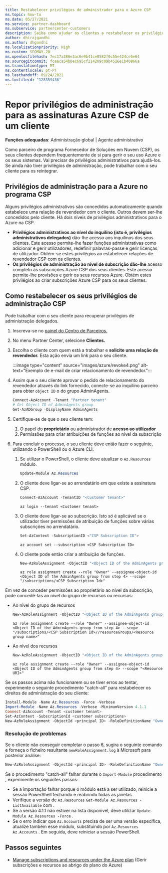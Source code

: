 ```yaml
---
title: Restabelecer privilégios de administrador para o Azure CSP
ms.topic: how-to
ms.date: 05/27/2021
ms.service: partner-dashboard
ms.subservice: partnercenter-customers
description: Saiba como ajudar os clientes a restabelecer os privilégios de administração de um parceiro para que o parceiro possa ajudar a gerir as subscrições Azure Fornecedor de Soluções em Nuvem (CSP) de um cliente.
author: dhirajgandhi
ms.author: dhgandhi
ms.localizationpriority: High
ms.custom: SEOMAY.20
ms.openlocfilehash: 7ec17a386e3ac6e9b41ce0582f0c55e424ce5e64
ms.sourcegitcommit: fceaca54b0ec695cf214209c09b4516e1b40866a
ms.translationtype: MT
ms.contentlocale: pt-PT
ms.lasthandoff: 09/24/2021
ms.locfileid: "128359436"
---
```

# <a name="reinstate-admin-privileges-for-a-customers-azure-csp-subscriptions"></a>Repor privilégios de administração para as assinaturas Azure CSP de um cliente  

**Funções adequadas**: Administração global | Agente administrativo

Como parceiro de programa Fornecedor de Soluções em Nuvem (CSP), os seus clientes dependem frequentemente de si para gerir o seu uso Azure e os seus sistemas. Vai precisar de privilégios administrativos para ajudá-los. Se ainda não tiver privilégios de administração, pode trabalhar com o seu cliente para os reintegrar.

## <a name="admin-privileges-for-azure-in-the-csp-program"></a>Privilégios de administração para a Azure no programa CSP

Alguns privilégios administrativos são concedidos automaticamente quando estabelece uma relação de revendedor com o cliente. Outros devem ser-lhe concedidos pelo cliente. Há dois níveis de privilégios administrativos para o Azure na CSP.

- **Privilégios administrativos ao nível do inquilino (isto é, privilégios administrativos delegados)** dão-lhe acesso aos inquilinos dos seus clientes. Este acesso permite-lhe fazer funções administrativas como adicionar e gerir utilizadores, redefinir palavras-passe e gerir licenças de utilizador. Obtém-se estes privilégios ao estabelecer relações de revendedor CSP com os clientes.
- **Os privilégios de administração ao nível de subscrição dão-lhe** acesso completo às subscrições Azure CSP dos seus clientes. Este acesso permite-lhe provisões e gerir os seus recursos Azure. Obtém estes privilégios ao criar subscrições Azure CSP para os seus clientes.

## <a name="how-to-reinstate-your-csp-admin-privileges"></a>Como restabelecer os seus privilégios de administração CSP

Pode trabalhar com o seu cliente para recuperar privilégios de administração delegados.

1. Inscreva-se no [painel do Centro de Parceiros.](https://partner.microsoft.com/dashboard)

2. No menu Partner Center, selecione **Clientes.**

3. Escolha o cliente com quem está a trabalhar e **solicite uma relação de revendedor.** Esta ação envia um link para o seu cliente.

   :::image type="content" source="images/azure/revoke4.png" alt-text="Exemplo de e-mail de criar relacionamento de revendedor.":::

4. Assim que o seu cliente aprovar o pedido de relacionamento do revendedor através do link fornecido, conecte-se ao inquilino parceiro para obter `object ID` o do grupo AdminAgents.
  
   ```powershell
   Connect-AzAccount -Tenant "Partner tenant"
   # Get Object ID of AdminAgents group
   Get-AzADGroup -DisplayName AdminAgents
   ```

5. Certifique-se de que o seu cliente tem:

   1. O papel do **proprietário** ou administrador de **acesso ao utilizador** 
   2. Permissões para criar atribuições de funções ao nível da subscrição

6. Para concluir o processo, o seu cliente deve então fazer o seguinte, utilizando o PowerShell ou o Azure CLI. 

   1. Se utilizar o PowerShell, o cliente deve atualizar o `Az.Resources` módulo.

       ```powershell
       Update-Module Az.Resources
       ```

   2. O cliente deve ligar-se ao arrendatário em que existe a assinatura CSP.

      ```powershell
      Connect-AzAccount -TenantID "<Customer tenant>"
      ```

      ```azurecli
      az login --tenant <Customer tenant>
      ```

   3. O cliente deve ligar-se ao subscrição. Isto *só* é aplicável se o utilizador tiver permissões de atribuição de funções sobre várias subscrições no arrendatário.

      ```powershell
      Set-AzContext -SubscriptionID <"CSP Subscription ID">
      ```

      ```azurecli
      az account set --subscription <CSP Subscription ID>
      ```

   4. O cliente pode então criar a atribuição de funções.

      ```powershell
      New-AzRoleAssignment -ObjectID "<Object ID of the AdminAgents group from step 4>" -RoleDefinitionName "Owner" -Scope "/subscriptions/'<CSP subscription ID>'"
      ```

      ```azurecli
      az role assignment create --role "Owner" --assignee-object-id <Object ID of the AdminAgents group from step 4> --scope "/subscriptions/<CSP Subscription Id>"
      ```

Em vez de conceder permissões ao proprietário ao nível da subscrição, pode concedê-las ao nível do grupo de recursos ou recursos: 

- Ao nível do grupo de recursos

   ```powershell
   New-AzRoleAssignment -ObjectID "<Object ID of the AdminAgents group from step 4>" -RoleDefinitionName Owner -Scope "/subscriptions/'SubscriptionID of CSP subscription'/resourceGroups/'Resource group name'"
   ```

   ```azurecli
   az role assignment create --role "Owner" --assignee-object-id <Object ID of the AdminAgents group from step 4> --scope "/subscriptions/<CSP Subscription Id>//resourceGroups/<Resource group name>"
   ```

- Ao nível dos recursos

   ```powershell
   New-AzRoleAssignment -ObjectID "<Object ID of the AdminAgents group from step 4>" -RoleDefinitionName Owner -Scope "<Resource URI>"
   ```

   ```azurecli
   az role assignment create --role "Owner" --assignee-object-id <Object ID of the AdminAgents group from step 4> --scope "<Resource URI>"
   ```

Se os passos acima não funcionarem ou se tiver erros ao tentar, experimente o seguinte procedimento "catch-all" para restabelecer os direitos de administração do seu cliente:

```powershell
Install-Module -Name Az.Resources -Force -Verbose
Import-Module -Name Az.Resources -Verbose -MinimumVersion 4.1.1
Connect-AzAccount -Tenant <customer tenant>
Set-AzContext -SubscriptionId <customer subscriptions>
New-AzRoleAssignment -ObjectId <principal ID> -RoleDefinitionName "Owner" -Scope "/subscriptions/<customer subscription>" -ObjectType "ForeignGroup"
```
### <a name="troubleshooting"></a>Resolução de problemas
Se o cliente não conseguir completar o passo 6, sugira o seguinte comando e forneça o ficheiro resultante `newRoleAssignment.log` à Microsoft para posterior análise:

```powershell
New-AzRoleAssignment -ObjectId <principal ID> -RoleDefinitionName "Owner" -Scope "/subscriptions/<customer subscription>" -ObjectType "ForeignGroup" -Debug > newRoleAssignment.log
```

Se o procedimento "catch-all" falhar durante o `Import-Module` procedimento , experimente os seguintes passos:
- Se a importação falhar porque o módulo está a ser utilizado, reinicie a sessão PowerShell fechando e reabrindo todas as janelas.
- Verifique a versão de `Az.Resources` `Get-Module Az.Resources -ListAvailable` com .
- Se a versão 4.1.1 não estiver na lista disponível, deve utilizar `Update-Module Az.Resources -Force` .
- Se o erro indicar que `Az.Accounts` precisa de ser uma versão específica, atualize também esse módulo, substituindo por `Az.Resources` `Az.Accounts` . Em seguida, deve reiniciar a sessão PowerShell.


## <a name="next-steps"></a>Passos seguintes

- [Manage subscriptions and resources under the Azure plan](azure-plan-manage.md) (Gerir subscrições e recursos ao abrigo do plano do Azure)
